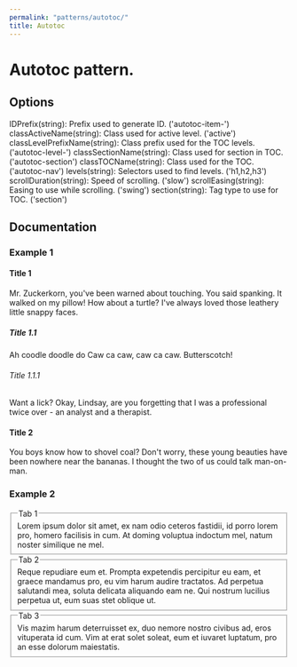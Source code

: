 ```yaml
---
permalink: "patterns/autotoc/"
title: Autotoc
---
```


# Autotoc pattern.

## Options

IDPrefix(string): Prefix used to generate ID. ('autotoc-item-')
classActiveName(string): Class used for active level. ('active')
classLevelPrefixName(string): Class prefix used for the TOC levels. ('autotoc-level-')
classSectionName(string): Class used for section in TOC. ('autotoc-section')
classTOCName(string): Class used for the TOC. ('autotoc-nav')
levels(string): Selectors used to find levels. ('h1,h2,h3')
scrollDuration(string): Speed of scrolling. ('slow')
scrollEasing(string): Easing to use while scrolling. ('swing')
section(string): Tag type to use for TOC. ('section')


## Documentation

### Example 1

<div class="pat-autotoc"
     data-pat-autotoc="scrollDuration:slow;levels:h4,h5,h6;">
 <h4>Title 1</h4>
 <p>Mr. Zuckerkorn, you've been warned about touching. You said
    spanking. It walked on my pillow! How about a turtle? I've always
    loved those leathery little snappy faces.</p>
 <h5>Title 1.1</h5>
 <p>Ah coodle doodle do Caw ca caw, caw ca caw. Butterscotch!</p>
 <h6>Title 1.1.1</h6>
 <p>Want a lick? Okay, Lindsay, are you forgetting that I was
    a professional twice over - an analyst and a therapist.</p>
 <h4>Title 2</h4>
 <p>You boys know how to shovel coal? Don't worry, these young
 beauties have been nowhere near the bananas. I thought the two of
 us could talk man-on-man.</p>
</div>


### Example 2

<div class="pat-autotoc autotabs"
     data-pat-autotoc="section:fieldset;levels:legend;">
   <fieldset>
     <legend>Tab 1</legend>
     <div>
       Lorem ipsum dolor sit amet, ex nam odio ceteros fastidii,
       id porro lorem pro, homero facilisis in cum.
       At doming voluptua indoctum mel, natum noster similique ne mel.
     </div>
   </fieldset>
   <fieldset>
     <legend>Tab 2</legend>
     <div>
       Reque repudiare eum et. Prompta expetendis percipitur eu eam,
       et graece mandamus pro, eu vim harum audire tractatos.
       Ad perpetua salutandi mea, soluta delicata aliquando eam ne.
       Qui nostrum lucilius perpetua ut, eum suas stet oblique ut.
     </div>
   </fieldset>
   <fieldset>
     <legend>Tab 3</legend>
     <div>
       Vis mazim harum deterruisset ex, duo nemore nostro civibus ad,
       eros vituperata id cum. Vim at erat solet soleat,
       eum et iuvaret luptatum, pro an esse dolorum maiestatis.
     </div>
   </fieldset>
</div>
